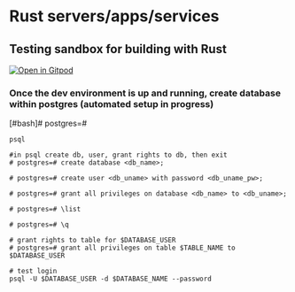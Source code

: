# Rust servers/apps/services

## Testing sandbox for building with Rust
[![Open in Gitpod](https://gitpod.io/button/open-in-gitpod.svg)](https://gitpod.io/#https://github.com/D-Netz/Rust_servers_Apps_Services)

### Once the dev environment is up and running, create database within postgres (automated setup in progress)
[#bash]# postgres=#
```
psql

#in psql create db, user, grant rights to db, then exit
# postgres=# create database <db_name>;

# postgres=# create user <db_uname> with password <db_uname_pw>;

# postgres=# grant all privileges on database <db_name> to <db_uname>;

# postgres=# \list

# postgres=# \q

# grant rights to table for $DATABASE_USER
# postgres=# grant all privileges on table $TABLE_NAME to $DATABASE_USER

# test login
psql -U $DATABASE_USER -d $DATABASE_NAME --password


```